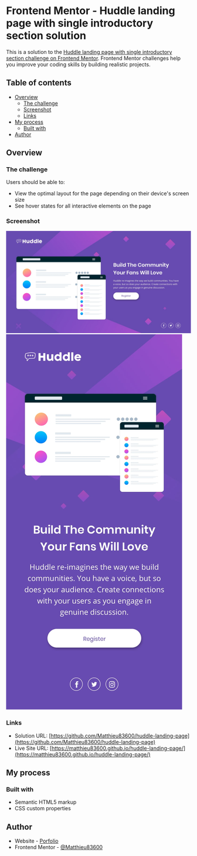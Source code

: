# Frontend Mentor - Huddle landing page with single introductory section solution

This is a solution to the [Huddle landing page with single introductory section challenge on Frontend Mentor](https://www.frontendmentor.io/challenges/huddle-landing-page-with-a-single-introductory-section-B_2Wvxgi0). Frontend Mentor challenges help you improve your coding skills by building realistic projects.

## Table of contents

- [Overview](#overview)
  - [The challenge](#the-challenge)
  - [Screenshot](#screenshot)
  - [Links](#links)
- [My process](#my-process)
  - [Built with](#built-with)
- [Author](#author)

## Overview

### The challenge

Users should be able to:

- View the optimal layout for the page depending on their device's screen size
- See hover states for all interactive elements on the page

### Screenshot

![](./design/desktop-design.jpg)
![](./design/mobile-design.jpg)

### Links

- Solution URL: [https://github.com/Matthieu83600/huddle-landing-page](https://github.com/Matthieu83600/huddle-landing-page)
- Live Site URL: [https://matthieu83600.github.io/huddle-landing-page/](https://matthieu83600.github.io/huddle-landing-page/)

## My process

### Built with

- Semantic HTML5 markup
- CSS custom properties

## Author

- Website - [Porfolio](https://matthieubonjour.dev)
- Frontend Mentor - [@Matthieu83600](https://www.frontendmentor.io/profile/Matthieu83600)
